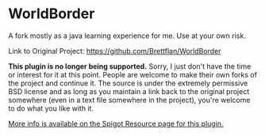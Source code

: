 WorldBorder
===========

A fork mostly as a java learning experience for me. Use at your own risk.

Link to Original Project: https://github.com/Brettflan/WorldBorder

<b>This plugin is no longer being supported.</b> Sorry, I just don't have the time or interest for it at this point. People are welcome to make their own forks of the project and continue it. The source is under the extremely permissive BSD license and as long as you maintain a link back to the original project somewhere (even in a text file somewhere in the project), you're welcome to do what you like with it.

<a href="https://www.spigotmc.org/resources/worldborder.60905/">More info is available on the Spigot Resource page for this plugin.</a>

